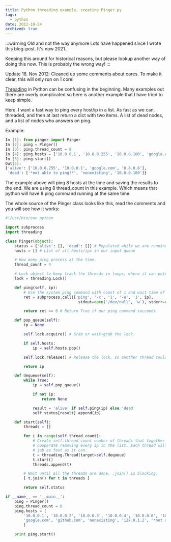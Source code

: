 ```yaml
---
title: Python threading example, creating Pinger.py
tags:
  - python
date: 2012-10-24
archived: true
---
```


:::warning Old and not the way anymore
Lots have happened since I wrote this blog-post. It's now 2021..

Keeping this around for historical reasons, but please lookup another way of doing this now. This is probably the wrong way!
:::

Update 18. Nov 2012:
Cleaned up some comments about cores. To make it clear, this will only run on 1 core!

[Threading] in Python can be confusing in the beginning. Many examples out there are overly complicated so here is another example that I have tried to keep simple.


Here, I want a fast way to ping every host/ip in a list. As fast as we can, threaded, and then at last return a dict with two items. A list of dead nodes, and a list of nodes who answers on ping.

Example:

```python
In [1]: from pinger import Pinger
In [2]: ping = Pinger()
In [3]: ping.thread_count = 8
In [4]: ping.hosts = ['10.0.0.1', '10.0.0.255', '10.0.0.100', 'google.com','nonexisting', '*not able to ping!*', '8.8.8.8']
In [5]: ping.start()
Out[5]: 
{'alive': ['10.0.0.255', '10.0.0.1', 'google.com', '8.8.8.8'],
 'dead': ['*not able to ping!*', 'nonexisting', '10.0.0.100']}
```

The example above will ping 8 hosts at the time and saving the results to the end.
We are using 8 thread_count in this example. Which means that python will have 8 ping command running at the same time.


The whole source of the Pinger class looks like this, read the comments and you will see how it works:

```python
#!/usr/bin/env python

import subprocess
import threading

class Pinger(object):
    status = {'alive': [], 'dead': []} # Populated while we are running
    hosts = [] # List of all hosts/ips in our input queue

    # How many ping process at the time.
    thread_count = 4

    # Lock object to keep track the threads in loops, where it can potentially be race conditions.
    lock = threading.Lock()

    def ping(self, ip):
        # Use the system ping command with count of 1 and wait time of 1.
        ret = subprocess.call(['ping', '-c', '1', '-W', '1', ip],
                                stdout=open('/dev/null', 'w'), stderr=open('/dev/null', 'w'))

        return ret == 0 # Return True if our ping command succeeds

    def pop_queue(self):
        ip = None

        self.lock.acquire() # Grab or wait+grab the lock.

        if self.hosts:
            ip = self.hosts.pop()

        self.lock.release() # Release the lock, so another thread could grab it.

        return ip

    def dequeue(self):
        while True:
            ip = self.pop_queue()

            if not ip:
                return None

            result = 'alive' if self.ping(ip) else 'dead'
            self.status[result].append(ip)

    def start(self):
        threads = []

        for i in range(self.thread_count):
            # Create self.thread_count number of threads that together will
            # cooperate removing every ip in the list. Each thread will do the
            # job as fast as it can.
            t = threading.Thread(target=self.dequeue)
            t.start()
            threads.append(t)

        # Wait until all the threads are done. .join() is blocking.
        [ t.join() for t in threads ]

        return self.status

if __name__ == '__main__':
    ping = Pinger()
    ping.thread_count = 8
    ping.hosts = [
        '10.0.0.1', '10.0.0.2', '10.0.0.3', '10.0.0.4', '10.0.0.0', '10.0.0.255', '10.0.0.100',
        'google.com', 'github.com', 'nonexisting', '127.0.1.2', '*not able to ping!*', '8.8.8.8'
        ]

    print ping.start()
```

[Threading]: http://docs.python.org/library/threading.html